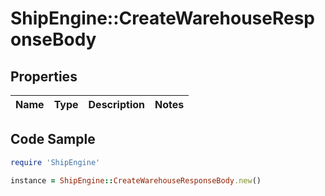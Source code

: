 # ShipEngine::CreateWarehouseResponseBody

## Properties

Name | Type | Description | Notes
------------ | ------------- | ------------- | -------------

## Code Sample

```ruby
require 'ShipEngine'

instance = ShipEngine::CreateWarehouseResponseBody.new()
```



